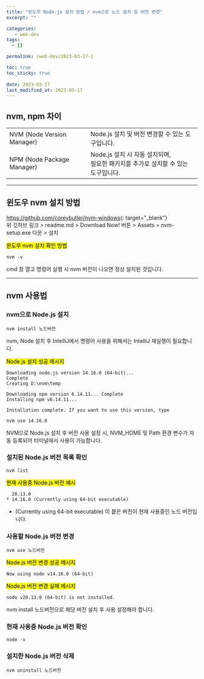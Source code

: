 ```yaml
---
title: "윈도우 Node.js 설치 방법 / nvm으로 노드 설치 및 버전 변경"
excerpt: ""

categories:
   - web-dev
tags:
  - []

permalink: /web-dev/2023-03-17-1

toc: true
toc_sticky: true
 
date: 2023-03-17
last_modified_at: 2023-03-17
---
```


## nvm, npm 차이
<table>
  <tbody>
    <tr>
      <td>NVM (Node Version Manager)</td>
      <td>Node.js 설치 및 버전 변경할 수 있는 도구입니다.</td>
    </tr>
    <tr>
      <td>NPM (Node Package Manager)</td>
      <td>
        Node.js 설치 시 자동 설치되며,<br>
        필요한 패키지를 추가로 설치할 수 있는 도구입니다.
      </td>
    </tr>
  </tbody>
</table>

---

## 윈도우 nvm 설치 방법

<https://github.com/coreybutler/nvm-windows>{: target="_blank"}  
위 깃허브 링크 > readme.md > Download Now! 버튼 > Assets > nvm-setup.exe 다운 > 설치

<mark>윈도우 nvm 설치 확인 방법</mark>  
```
nvm -v
```
cmd 창 열고 명령어 실행 시 nvm 버전이 나오면 정상 설치된 것입니다.

---

## nvm 사용법

### nvm으로 Node.js 설치
```
nvm install 노드버전
```
nvm, Node 설치 후 IntelliJ에서 명령어 사용을 위해서는 IntelliJ 재실행이 필요합니다.

<mark>Node.js 설치 성공 메시지</mark>
```
Downloading node.js version 14.16.0 (64-bit)...
Complete
Creating D:\nvm\temp

Downloading npm version 6.14.11... Complete
Installing npm v6.14.11...

Installation complete. If you want to use this version, type

nvm use 14.16.0
```
NVM으로 Node.js 설치 후 버전 사용 설정 시,
NVM_HOME 및 Path 환경 변수가 자동 등록되어 터미널에서 사용이 가능합니다.

### 설치된 Node.js 버전 목록 확인
```
nvm list
```

<mark>현재 사용중 Node.js 버전 예시</mark>
```
  20.13.0
* 14.16.0 (Currently using 64-bit executable)
```
* (Currently using 64-bit executable) 이 붙은 버전이 현재 사용중인 노드 버전입니다.

### 사용할 Node.js 버전 변경
```
nvm use 노드버전
```

<mark>Node.js 버전 변경 성공 메시지</mark>
```
Now using node v14.16.0 (64-bit)
```

<mark>Node.js 버전 변경 실패 메시지</mark>
```
node v20.13.0 (64-bit) is not installed.
```
nvm install 노드버전으로 해당 버전 설치 후 사용 설정해야 합니다.

### 현재 사용중 Node.js 버전 확인
```
node -v
```

### 설치한 Node.js 버전 삭제
```
nvm uninstall 노드버전
```
